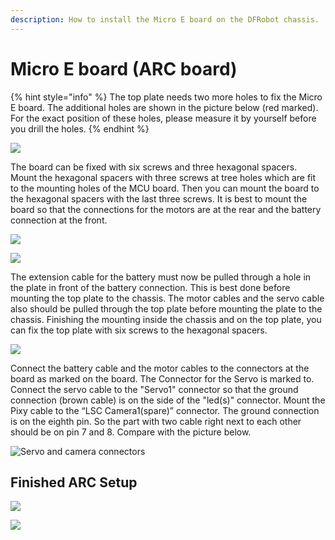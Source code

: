 ```yaml
---
description: How to install the Micro E board on the DFRobot chassis.
---
```


# Micro E board \(ARC board\)

{% hint style="info" %}
The top plate needs two more holes to fix the Micro E board. The additional holes are shown in the picture below \(red marked\). For the exact position of these holes, please measure it by yourself before you drill the holes.
{% endhint %}

![](../../.gitbook/assets/micro_e_holes_edit.jpg)

The board can be fixed with six screws and three hexagonal spacers. Mount the hexagonal spacers with three screws at tree holes which are fit to the mounting holes of the MCU board. Then you can mount the board to the hexagonal spacers with the last three screws. It is best to mount the board so that the connections for the motors are at the rear and the battery connection at the front. 

![](../../.gitbook/assets/20200107_162405.jpg)

![](../../.gitbook/assets/20200107_162619.jpg)

The extension cable for the battery must now be pulled through a hole in the plate in front of the battery connection. This is best done before mounting the top plate to the chassis. The motor cables and the servo cable also should be pulled through the top plate before mounting the plate to the chassis. Finishing the mounting inside the chassis and on the top plate, you can fix the top plate with six screws to the hexagonal spacers.

![](../../.gitbook/assets/20200107_162959.jpg)

Connect the battery cable and the motor cables to the connectors at the board as marked on the board. The Connector for the Servo is marked to. Connect the servo cable to the "Servo1" connector so that the ground connection \(brown cable\) is on the side of the "led\(s\)" connector. Mount the Pixy cable to the “LSC Camera1\(spare\)” connector. The ground connection is on the eighth pin. So the part with two cable right next to each other should be on pin 7 and 8. Compare with the picture below.

![Servo and camera connectors](../../.gitbook/assets/arc_board_front-connectors_small.jpg)

## Finished ARC Setup

![](../../.gitbook/assets/dfr_arc_front.jpg)

![](../../.gitbook/assets/20200127_145727.jpg)

